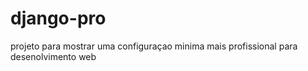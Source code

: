 # django-pro
projeto para mostrar uma configuraçao minima mais profissional para desenolvimento web
